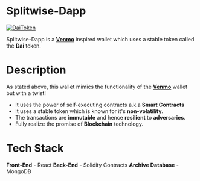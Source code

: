 # Splitwise-Dapp
[![DaiToken](https://s2.coinmarketcap.com/static/img/coins/200x200/2308.png)](https://makerdao.com/dai/)

Splitwise-Dapp is a [**Venmo**](https://venmo.com/) inspired wallet which uses a stable token called the **Dai** token. 

# Description
As stated above, this wallet mimics the functionality of the [**Venmo**](https://venmo.com/)  wallet but with a twist!
- It uses the power of self-executing contracts a.k.a **Smart Contracts**
- It uses a stable token which is known for it's **non-volatility**.
- The transactions are **immutable** and hence **resilient** to **adversaries**.
- Fully realize the promise of **Blockchain** technology.

# Tech Stack

**Front-End** - React
**Back-End** - Solidity Contracts
**Archive Database** - MongoDB




    
